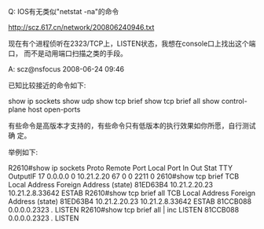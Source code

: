 Q: IOS有无类似"netstat -na"的命令

http://scz.617.cn/network/200806240946.txt

现在有个进程侦听在2323/TCP上，LISTEN状态，我想在console口上找出这个端口，
而不是动用端口扫描之类的手段。

A: scz@nsfocus 2008-06-24 09:46

已知比较接近的命令如下:

show ip sockets
show udp
show tcp brief
show tcp brief all
show control-plane host open-ports

有些命令是高版本才支持的，有些命令只有低版本的执行效果如你所愿，自行测试确
定。

举例如下:

R2610#show ip sockets
Proto    Remote      Port      Local       Port  In Out Stat TTY OutputIF
 17 0.0.0.0             0 10.21.2.20         67   0   0 2211   0
2610#show tcp brief
TCB       Local Address           Foreign Address        (state)
81ED63B4  10.21.2.20.23           10.21.2.8.33642        ESTAB
R2610#show tcp brief all
TCB       Local Address           Foreign Address        (state)
81ED63B4  10.21.2.20.23           10.21.2.8.33642        ESTAB
81CCB088  0.0.0.0.2323            *.*                    LISTEN
R2610#show tcp brief all | inc LISTEN
81CCB088  0.0.0.0.2323            *.*                    LISTEN
